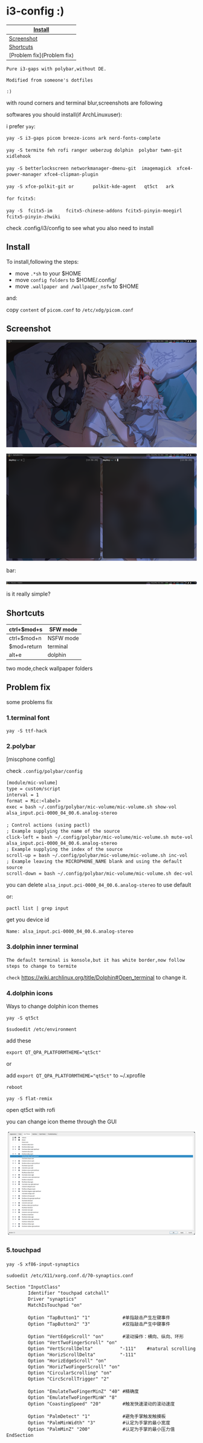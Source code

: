 # i3-config  :)



| [Install](#Install)        |
| -------------------------- |
| [Screenshot](Screenshot)   |
| [Shortcuts](Shortcuts)     |
| [Problem fix](Problem fix) |

```
Pure i3-gaps with polybar,without DE.
```

```
Modified from someone's dotfiles 
```

```
:)
```

with round  corners and terminal blur,screenshots are following



softwares you should install(if ArchLinuxuser):

i prefer `yay`:

```
yay -S i3-gaps picom breeze-icons ark nerd-fonts-complete 

yay -S termite feh rofi ranger ueberzug dolphin  polybar twmn-git xidlehook

yay -S betterlockscreen networkmanager-dmenu-git  imagemagick  xfce4-power-manager xfce4-clipman-plugin

yay -S xfce-polkit-git or   	polkit-kde-agent   qt5ct   ark

for fcitx5:

yay -S  fcitx5-im     fcitx5-chinese-addons fcitx5-pinyin-moegirl  fcitx5-pinyin-zhwiki
```

check .config/i3/config to see  what you also need to install





## Install

To install,following the steps:

* move `.*sh` to your $HOME
* move `config folders` to $HOME/.config/
* move `.wallpaper and /wallpaper_nsfw` to $HOME

and:

copy `content` of `picom.conf` to `/etc/xdg/picom.conf`



## Screenshot

![](screenshots/Screenshot_20221206_135621.png)



![](screenshots/Screenshot_20221206_135632.png)



bar:

![](screenshots/Screenshot_20221206_135514.png)

is it really simple?

## Shortcuts

| ctrl+$mod+s | SFW mode  |
| ----------- | --------- |
| ctrl+$mod+n | NSFW mode |
| $mod+return | terminal  |
| alt+e       | dolphin   |

two mode,check wallpaper folders

##  Problem fix

some problems fix

### 1.terminal font

```
yay -S ttf-hack
```

### 2.polybar

[miscphone config]

check `.config/polybar/config`

```
[module/mic-volume]
type = custom/script
interval = 1
format = Mic:<label>
exec = bash ~/.config/polybar/mic-volume/mic-volume.sh show-vol alsa_input.pci-0000_04_00.6.analog-stereo

; Control actions (using pactl)
; Example supplying the name of the source
click-left = bash ~/.config/polybar/mic-volume/mic-volume.sh mute-vol alsa_input.pci-0000_04_00.6.analog-stereo
; Example supplying the index of the source
scroll-up = bash ~/.config/polybar/mic-volume/mic-volume.sh inc-vol 
; Example leaving the MICROPHONE_NAME blank and using the default source
scroll-down = bash ~/.config/polybar/mic-volume/mic-volume.sh dec-vol 
```

you can delete `alsa_input.pci-0000_04_00.6.analog-stereo`  to use default 



or:

```
pactl list | grep input 
```

get you device id

```
Name: alsa_input.pci-0000_04_00.6.analog-stereo
```

### 3.dolphin inner terminal

```
The default terminal is konsole,but it has white border,now follow steps to change to termite
```

`check` https://wiki.archlinux.org/title/Dolphin#Open_terminal to change it.

### 4.dolphin icons 

Ways to change dolphin icon themes

```
yay -S qt5ct
```

```
$sudoedit /etc/environment
```

add these

```
export QT_QPA_PLATFORMTHEME="qt5ct"
```

or

add `export QT_QPA_PLATFORMTHEME="qt5ct"` to ~/.xprofile

```
reboot
```



```
yay -S flat-remix
```



open qt5ct with rofi



you can change icon theme through the GUI 

![](screenshots/Screenshot_20221207_170847.png)

### 5.touchpad

#### 

```
yay -S xf86-input-synaptics
```

```
sudoedit /etc/X11/xorg.conf.d/70-synaptics.conf
```



```
Section "InputClass"
        Identifier "touchpad catchall"
        Driver "synaptics"
        MatchIsTouchpad "on"

        Option "TapButton1" "1"            #单指敲击产生左键事件
        Option "TapButton2" "3"            #双指敲击产生中键事件

        Option "VertEdgeScroll" "on"       #滚动操作：横向、纵向、环形
        Option "VertTwoFingerScroll" "on"
        Option "VertScrollDelta"          "-111"	#natural scrolling
        Option "HorizScrollDelta"         "-111"
        Option "HorizEdgeScroll" "on"		
        Option "HorizTwoFingerScroll" "on"
        Option "CircularScrolling" "on"  
        Option "CircScrollTrigger" "2"

        Option "EmulateTwoFingerMinZ" "40" #精确度
        Option "EmulateTwoFingerMinW" "8"
        Option "CoastingSpeed" "20"        #触发快速滚动的滚动速度

        Option "PalmDetect" "1"            #避免手掌触发触摸板
        Option "PalmMinWidth" "3"          #认定为手掌的最小宽度
        Option "PalmMinZ" "200"            #认定为手掌的最小压力值
EndSection

```

